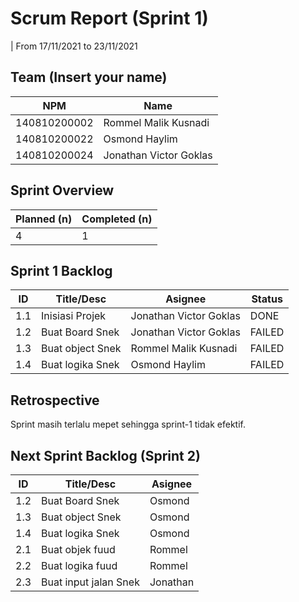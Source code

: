 # Scrum Report (Sprint 1)
| From 17/11/2021 to 23/11/2021

## Team (Insert your name)
| NPM          | Name                   |
| ------------ | ---------------------- |
| 140810200002 | Rommel Malik Kusnadi   |
| 140810200022 | Osmond Haylim          |
| 140810200024 | Jonathan Victor Goklas |

## Sprint Overview
| Planned (n) | Completed (n) |
| ----------- | ------------- |
| 4           | 1             |

## Sprint 1 Backlog

| ID  | Title/Desc       | Asignee                | Status |
| --- | ---------------- | ---------------------- | ------ |
| 1.1 | Inisiasi Projek  | Jonathan Victor Goklas | DONE   |
| 1.2 | Buat Board Snek  | Jonathan Victor Goklas | FAILED |
| 1.3 | Buat object Snek | Rommel Malik Kusnadi   | FAILED |
| 1.4 | Buat logika Snek | Osmond Haylim          | FAILED |

## Retrospective 

Sprint masih terlalu mepet sehingga sprint-1 tidak efektif.

## Next Sprint Backlog (Sprint 2)
| ID  | Title/Desc            | Asignee  |
| --- | --------------------- | -------- |
| 1.2 | Buat Board Snek       | Osmond   |
| 1.3 | Buat object Snek      | Osmond   |
| 1.4 | Buat logika Snek      | Osmond   |
| 2.1 | Buat objek fuud       | Rommel   |
| 2.2 | Buat logika fuud      | Rommel   |
| 2.3 | Buat input jalan Snek | Jonathan |